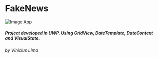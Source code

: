 # FakeNews

![Image App](https://upww.screenrec.com/images/f_qfs0NULQ6JwCbI8Z4BYcdXiS2n1mzoGT.png)
##### Project developed in UWP. Using GridView, DateTemplate, DateContext and VisualState.

###### _by Vinicius Lima_
